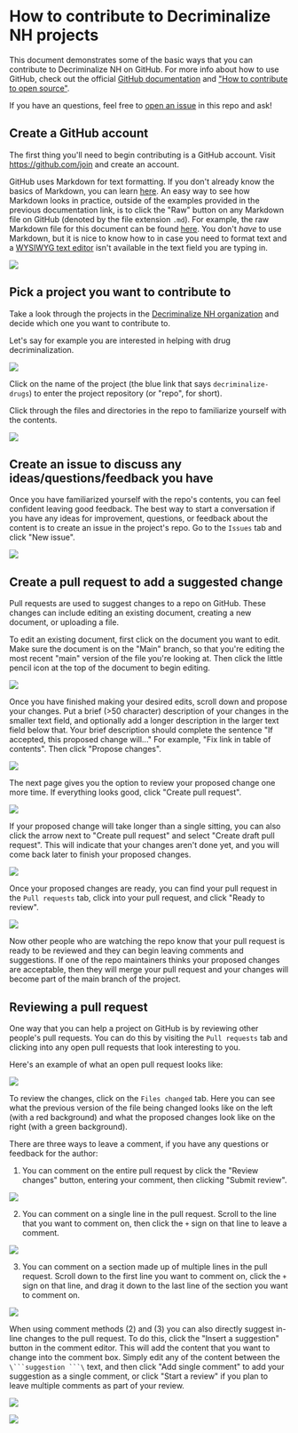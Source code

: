 # How to contribute to Decriminalize NH projects

This document demonstrates some of the basic ways that you can contribute to Decriminalize NH on GitHub. For more info about how to use GitHub, check out the official [GitHub documentation](https://docs.github.com/en/free-pro-team@latest/github) and ["How to contribute to open source"](https://opensource.guide/how-to-contribute/).

If you have an questions, feel free to [open an issue](https://github.com/decriminalize-nh/contributing/issues/new) in this repo and ask!

## Create a GitHub account
The first thing you'll need to begin contributing is a GitHub account. Visit https://github.com/join and create an account.

GitHub uses Markdown for text formatting. If you don't already know the basics of Markdown, you can learn [here](https://docs.github.com/en/free-pro-team@latest/github/writing-on-github/basic-writing-and-formatting-syntax). An easy way to see how Markdown looks in practice, outside of the examples provided in the previous documentation link, is to click the "Raw" button on any Markdown file on GitHub (denoted by the file extension `.md`). For example, the raw Markdown file for this document can be found [here](https://github.com/decriminalize-nh/contributing/raw/main/README.md). You don't _have_ to use Markdown, but it is nice to know how to in case you need to format text and a [WYSIWYG text editor](https://en.wikipedia.org/wiki/WYSIWYG) isn't available in the text field you are typing in.

<kbd><img src="images/wysiwyg.png" /></img></kbd>

## Pick a project you want to contribute to
Take a look through the projects in the [Decriminalize NH organization](https://github.com/decriminalize-nh) and decide which one you want to contribute to. 

Let's say for example you are interested in helping with drug decriminalization.

<kbd><img src="images/decrim-org.png" /></img></kbd>

Click on the name of the project (the blue link that says `decriminalize-drugs`) to enter the project repository (or "repo", for short). 

Click through the files and directories in the repo to familiarize yourself with the contents.

<kbd><img src="images/repo.png" /></img></kbd>

## Create an issue to discuss any ideas/questions/feedback you have
Once you have familiarized yourself with the repo's contents, you can feel confident leaving good feedback. The best way to start a conversation if you have any ideas for improvement, questions, or feedback about the content is to create an issue in the project's repo. Go to the `Issues` tab and click "New issue".

<kbd><img src="images/issues.png" /></img></kbd>

## Create a pull request to add a suggested change
Pull requests are used to suggest changes to a repo on GitHub. These changes can include editing an existing document, creating a new document, or uploading a file.

To edit an existing document, first click on the document you want to edit. Make sure the document is on the "Main" branch, so that you're editing the most recent "main" version of the file you're looking at. Then click the little pencil icon at the top of the document to begin editing.

<kbd><img src="images/edit.png" /></img></kbd>

Once you have finished making your desired edits, scroll down and propose your changes. Put a brief (>50 character) description of your changes in the smaller text field, and optionally add a longer description in the larger text field below that. Your brief description should complete the sentence "If accepted, this proposed change will..." For example, "Fix link in table of contents". Then click "Propose changes".

<kbd><img src="images/pr1.png" /></img></kbd>

The next page gives you the option to review your proposed change one more time. If everything looks good, click "Create pull request". 

<kbd><img src="images/pr2.png" /></img></kbd>

If your proposed change will take longer than a single sitting, you can also click the arrow next to "Create pull request" and select "Create draft pull request". This will indicate that your changes aren't done yet, and you will come back later to finish your proposed changes. 

<kbd><img src="images/draft-pr.png" /></img></kbd>

Once your proposed changes are ready, you can find your pull request in the `Pull requests` tab, click into your pull request, and click "Ready to review".

<kbd><img src="images/ready.png" /></img></kbd>

Now other people who are watching the repo know that your pull request is ready to be reviewed and they can begin leaving comments and suggestions. If one of the repo maintainers thinks your proposed changes are acceptable, then they will merge your pull request and your changes will become part of the main branch of the project.

## Reviewing a pull request
One way that you can help a project on GitHub is by reviewing other people's pull requests. You can do this by visiting the `Pull requests` tab and clicking into any open pull requests that look interesting to you.

Here's an example of what an open pull request looks like:

<kbd><img src="images/open-pr.png" /></img></kbd>

To review the changes, click on the `Files changed` tab. Here you can see what the previous version of the file being changed looks like on the left (with a red background) and what the proposed changes look like on the right (with a green background).

There are three ways to leave a comment, if you have any questions or feedback for the author:

1. You can comment on the entire pull request by click the "Review changes" button, entering your comment, then clicking "Submit review".

<kbd><img src="images/pr-comment.png" /></img></kbd>

2. You can comment on a single line in the pull request. Scroll to the line that you want to comment on, then click the `+` sign on that line to leave a comment.

<kbd><img src="images/pr-comment-1.png" /></img></kbd>

3. You can comment on a section made up of multiple lines in the pull request. Scroll down to the first line you want to comment on, click the `+` sign on that line, and drag it down to the last line of the section you want to comment on. 

<kbd><img src="images/pr-comment-2.png" /></img></kbd>

When using comment methods (2) and (3) you can also directly suggest in-line changes to the pull request. To do this, click the "Insert a suggestion" button in the comment editor. This will add the content that you want to change into the comment box. Simply edit any of the content between the `\```suggestion ```\` text, and then click "Add single comment" to add your suggestion as a single comment, or click "Start a review" if you plan to leave multiple comments as part of your review.

<kbd><img src="images/insert.png" /></img></kbd>

<kbd><img src="images/suggestion.png" /></img></kbd>
